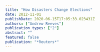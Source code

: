 ```yaml
---
title: "How Disasters Change Elections"
date: 2012-11-01
publishDate: 2020-06-15T17:05:33.023431Z
authors: ["Andrew Reeves"]
publication_types: ["2"]
abstract: ""
featured: false
publication: "*Reuters*"
---
```


